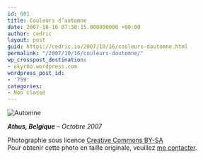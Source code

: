 ```yaml
---
id: 601
title: Couleurs d’automne
date: 2007-10-16 07:30:15.000000000 +00:00
author: cedric
layout: post
guid: https://cedric.io/2007/10/16/couleurs-dautomne.html
permalink: "/2007/10/16/couleurs-dautomne/"
wp_crosspost_destination:
- akyrho.wordpress.com
wordpress_post_id:
- '759'
categories:
- Non classé
---
```

![Automne](/images/2007/10/450x-s_cimg0318-mod.JPG)

_**Athus, Belgique** &#8211; Octobre 2007_

Photographie sous licence [Creative Commons BY-SA](http://creativecommons.org/licenses/by-sa/2.0/be/deed.fr)  
Pour obtenir cette photo en taille originale, veuillez [me contacter](http://www.parenthese.be/contact/).